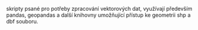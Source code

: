 skripty psané pro potřeby zpracování vektorových dat, využívají především pandas, geopandas a další knihovny umožňující přístup ke geometrii shp a dbf souboru.
